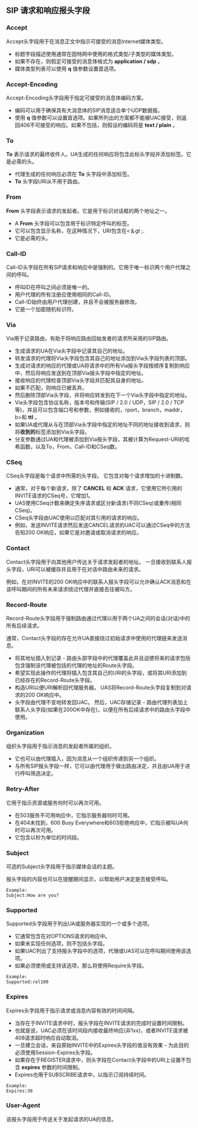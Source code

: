 ## SIP 请求和响应报头字段

### Accept

Accept头字段用于在消息正文中指示可接受的消息Internet媒体类型。

- 标题字段描述使用通常在因特网中使用的格式类型/子类型的媒体类型。
- 如果不存在，则假定可接受的消息体格式为 **application / sdp** 。
- 媒体类型列表可以使用 **q** 值参数设置首选项。

### Accept-Encoding

Accept-Encoding头字段用于指定可接受的消息体编码方案。

- 编码可以用于确保具有大消息体的SIP消息适合单个UDP数据报。
- 使用 **q** 值参数可以设置首选项。如果所列出的方案都不能被UAC接受，则返回406不可接受的响应。如果不包括，则假设的编码将是 **text / plain** 。

### To

**To** 表示请求的最终收件人。UA生成的任何响应将包含此标头字段并添加标签。它是必需的头。

- 代理生成的任何响应必须在 **To** 头字段中添加标签。
- **To** 头字段URI从不用于路由。

### From

**From** 头字段表示请求的发起者。它是用于标识对话框的两个地址之一。

- A **From** 头字段可以包含用于标识特定呼叫的标签。
- 它可以包含显示名称，在这种情况下，URI包含在<＆gt ;.
- 它是必需的头。

### Call-ID

Call-ID头字段在所有SIP请求和响应中是强制的。它用于唯一标识两个用户代理之间的呼叫。

- 呼叫ID在呼叫之间必须是唯一的。
- 用户代理的所有注册应使用相同的Call-ID。
- Call-ID始终由用户代理创建，并且不会被服务器修改。
- 它是一个加密随机标识符。

### Via

Via用于记录路由，有助于将响应路由回始发者的请求所采用的SIP路由。

- 生成请求的UA在Via头字段中记录其自己的地址。
- 转发请求的代理将Via头字段包含其自己的地址添加到Via头字段列表的顶部。
- 生成对请求的响应的代理或UA将请求中的所有Via报头字段按顺序复制到响应中，然后将响应发送到在顶部Via报头字段中指定的地址。
- 接收响应的代理检查顶部Via头字段并匹配其自身的地址。
- 如果不匹配，则响应已被丢弃。
- 然后删除顶部Via头字段，并将响应转发到在下一个Via头字段中指定的地址。
- Via头字段包含协议名称，版本号和传输(SIP / 2.0 / UDP，SIP / 2.0 / TCP等)，并且可以包含端口号和参数，例如接收的，rport，branch，maddr， b>和 **ttl** 。
- 如果UA或代理从与在顶部Via头字段中指定的地址不同的地址接收到请求，则将**收到的**标签添加到Via头字段。
- 分支参数通过UA和代理被添加到Via报头字段，其被计算为Request-URI的哈希函数，以及To，From，Call-ID和CSeq数。

### CSeq

CSeq头字段是每个请求中所需的头字段。 它包含对每个请求增加的十进制数。

- 通常，对于每个新请求，除了 **CANCEL** 和 **ACK** 请求，它使用它所引用的INVITE请求的CSeq号，它增加1。
- UAS使用CSeq计数来确定失序请求或区分新请求(不同CSeq)或重传(相同CSeq)。
- CSeq头字段由UAC使用以匹配对其引用的请求的响应。
- 例如，发送INVITE请求然后发送CANCEL请求的UAC可以通过CSeq中的方法告知200 OK响应，如果它是对邀请或取消请求的响应。

### Contact

Contact头字段用于向其他用户传达关于请求发起者的地址。 一旦接收到联系人报头字段，URI可以被缓存并且用于在对话中路由未来的请求。

例如，在对INVITE的200 OK响应中的联系人报头字段可以允许确认ACK消息和在该呼叫期间的所有未来请求绕过代理并直接去往被叫方。

### Record-Route

Record-Route头字段用于强制路由通过代理以用于两个UA之间的会话(对话)中的所有后续请求。

通常，Contact头字段的存在允许UA直接绕过初始请求中使用的代理链来发送消息。

- 将其地址插入到记录 - 路由头部字段中的代理覆盖此并且迫使将来的请求包括包含强制该代理被包括的代理的地址的Route头字段。
- 希望实现此操作的代理将插入包含其自己的URI的头字段，或将其URI添加到已经存在的Record-Route头字段。
- 构造URI以便URI解析回代理服务器。 UAS将Record-Route头字段复制到对请求的200 OK响应中。
- 头字段由代理不变地转发回UAC。 然后，UAC存储记录 - 路由代理列表加上联系人头字段(如果在200OK中存在)，以便在所有后续请求中的路由头字段中使用。

### Organization

组织头字段用于指示消息的发起者所属的组织。

- 它也可以由代理插入，因为消息从一个组织传递到另一个组织。
- 与所有SIP报头字段一样，它可以由代理用于做出路由决定，并且由UA用于进行呼叫筛选决定。

### Retry-After

它用于指示资源或服务何时可以再次可用。

- 在503服务不可用响应中，它指示服务器何时可用。
- 在404未找到，600 Busy Everywhere和603拒绝响应中，它指示被叫UA何时可以再次可用。
- 它包含以秒为单位的时间段。

### Subject

可选的Subject头字段用于指示媒体会话的主题。

报头字段的内容也可以在提醒期间显示，以帮助用户决定是否接受呼叫。

```
Example:
Subject:How are you?
```

### Supported

Supported头字段用于列出UA或服务器实现的一个或多个选项。

- 它通常包含在对OPTIONS请求的响应中。
- 如果未实现任何选项，则不包括头字段。
- 如果UAC列出了支持报头字段中的选项，代理或UAS可以在呼叫期间使用该选项。
- 如果必须使用或支持该选项，那么将使用Require头字段。

```
Example:
Supported:rel100
```

### Expires

Expires头字段用于指示请求或消息内容有效的时间间隔。

- 当存在于INVITE请求中时，报头字段在INVITE请求的完成时设置时间限制。
- 也就是说，UAC必须在该时间段内接收最终响应(非1xx)，或者INVITE请求被408请求超时响应自动取消。
- 一旦建立会话，来自原始INVITE中的Expires头字段的值没有效果 - 为此目的必须使用Session-Expires头字段。
- 如果存在于REGISTER请求中，则头字段在Contact头字段中的URI上设置不包含 **expires** 参数的时间限制。
- Expires也用于SUBSCRIBE请求中，以指示订阅持续时间。

```
Example:
Expires:30
```

### User-Agent

该报头字段用于传送关于发起请求的UA的信息。